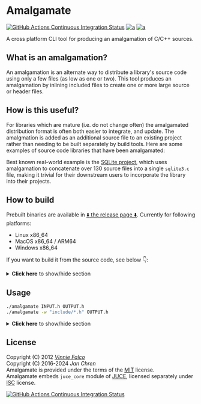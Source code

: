 # Amalgamate
[![GitHub Actions Continuous Integration Status][GH-actions-CI-build-status-img]][GH-actions-CI-build-status]
[![a][GH-release-img]][GH-release]
[![a][GH-release-dl-img]][GH-release]

[GH-actions-CI-build-status-img]: https://img.shields.io/github/actions/workflow/status/rindeal/Amalgamate/CI.yml?branch=master&event=push&style=flat&logo=github&logoColor=white&label=CI&labelColor=%232d2d2d&cacheSeconds=3600
[GH-release-img]: https://img.shields.io/github/v/release/rindeal/Amalgamate?sort=semver&filter=amalgamate%20v*.*.*&display_name=release&style=flat&logo=github&labelColor=2d2d2d&cacheSeconds=3600
[GH-release-dl-img]: https://img.shields.io/github/downloads/rindeal/Amalgamate/total?style=flat&logo=github&labelColor=2d2d2d&cacheSeconds=3600

A cross platform CLI tool for producing an amalgamation of C/C++ sources.

## What is an amalgamation?

An amalgamation is an alternate way to distribute a library's source code using
only a few files (as low as one or two). This tool produces an amalgamation by
inlining included files to create one or more large source or header files.

## How is this useful?

For libraries which are mature (i.e. do not change often) the amalgamated
distribution format is often both easier to integrate, and update. The
amalgmation is added as an additional source file to an existing project
rather than needing to be built separately by build tools. Here are some
examples of source code libraries that have been amalgamated:

Best known real-world example is the [SQLite project][SQLite], which uses amalgamation
to concatenate over 130 source files into a single `sqlite3.c` file, making it
trivial for their downstream users to incorporate the library into their projects.

## How to build

Prebuilt binaries are available in [:arrow_down: the release page :arrow_down:][GH-release].
Currently for following platforms:
- Linux x86_64
- MacOS x86_64 / ARM64
- Windows x86_64

If you want to build it from the source code, see below :point_down::

<details>
  <summary><b>Click here</b> to show/hide section</summary>
  <br>

Download and unpack one of `*-source-code.{zip,tar.gz}` archives from [the latest release][GH-release].
<br> You can use the following snippet to do that automatically:

```bash
#!/bin/bash
(
  repo="rindeal/Amalgamate"
  asset_filter='[^"]*-source-code.tar.gz'
  tag=$(basename "$(curl -Lso /dev/null -w "%{url_effective}" https://github.com/${repo}/releases/latest)")
  hrefrel=$(curl -Ls "https://github.com/${repo}/releases/expanded_assets/${tag}" | grep -oEm1 '[^"]*/releases/download/'"${asset_filter}")
  curl -L "https://github.com${hrefrel}" | tar -xzf -
)
cd amalgamate-*-source-code
```

Or clone this repository including submodules.

```sh
git clone --depth=1 --recurse-submodules --shallow-submodules https://github.com/rindeal/Amalgamate.git
cd Amalgamate
```

> NOTE: Snapshot archives or simple clones are not enough.

#### Linux or MacOS

Requirements:
- `c++`
- `make`

Build commands:
```sh
make
```

#### Windows

Requirements:
- `cl.exe` courtesy of [MSVC]

Build commands:
```sh
./build.bat
```

</details>

## Usage

```sh
./amalgamate INPUT.h OUTPUT.h
./amalgamate -w "include/*.h" OUTPUT.h
```

<details>
  <summary><b>Click here</b> to show/hide section</summary>
  <br >
  
```plain
  NAME

   amalgamate - produce an amalgamation of C/C++ source files.

  SYNOPSIS

   amalgamate [-s]
     [-w {wildcards}]
     [-f {file|macro}]...
     [-p {file|macro}]...
     [-d {name}={file}]...
     [-i {dir}]...
     {inputFile} {outputFile}

  DESCRIPTION

   Produces an amalgamation of {inputFile} by replacing #include statements with
   the contents of the file they refer to. This replacement will only occur if
   the file was located in the same directory, or one of the additional include
   paths added with the -i option.

   Files included in angle brackets (system includes) are only inlined if the
   -s option is specified.

   If an #include line contains a macro instead of a string literal, the list
   of definitions provided through the -d option is consulted to convert the
   macro into a string.

   A file will only be inlined once, with subsequent #include lines for the same
   file silently ignored, unless the -f option is specified for the file.

  OPTIONS

    -s                Process #include lines containing angle brackets (i.e.
                      system includes). Normally these are not inlined.

    -w {wildcards}    Specify a comma separated list of file name patterns to
                      match when deciding to inline (assuming the file can be
                      located). The default setting is "*.cpp;*.c;*.h;*.mm;*.m".

    -f {file|macro}   Force reinclusion of the specified file or macro on
                      all appearances in #include lines.

    -p {file|macro}   Prevent reinclusion of the specified file or macro on
                      subsequent appearances in #include lines.

    -d {name}={file}  Use {file} for macro {name} if it appears in an #include
                      line.

    -i {dir}          Additionally look in the specified directory for files when
                      processing #include lines.

    -v                Verbose output mode
```

</details>

## License

Copyright (C)  2012       _[Vinnie Falco]_<br>
Copyright (C)  2016-2024  _Jan Chren_<br>
Amalgamate is provided under the terms of the [MIT] license.<br>
Amalgamate embeds `juce_core` module of [JUCE], licensed separately under [ISC] license.

[SQLite]: https://sqlite.org/amalgamation.html "The SQLite Amalgamation"
[MSVC]: https://learn.microsoft.com/en-us/cpp/build/building-on-the-command-line?view=msvc-170 "How to use the Microsoft C++ toolset from the command line"
[JUCE]: https://rawmaterialsoftware.com/juce.php "JUCE"
[Vinnie Falco]: https://vinniefalco.com "Vinnie Falco's Home Page"
[MIT]: https://spdx.org/licenses/MIT.html "MIT License"
[ISC]: https://spdx.org/licenses/ISC.html "ISC License"
[GH-release]: https://github.com/rindeal/Amalgamate/releases/latest "GitHub Releases"
[GH-actions-CI-build-status]: https://github.com/rindeal/Amalgamate/actions/workflows/CI.yml "GitHub Actions Continuous Integration Status"

[![GitHub Actions Continuous Integration Status](https://github.com/rindeal/Amalgamate/actions/workflows/CI.yml/badge.svg?branch=master&event=push)][GH-actions-CI-build-status]
